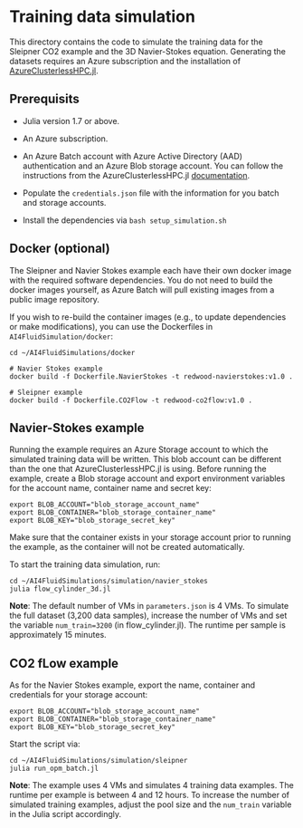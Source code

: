 # Training data simulation

This directory contains the code to simulate the training data for the Sleipner CO2 example and the 3D Navier-Stokes equation. Generating the datasets requires an Azure subscription and the installation of [AzureClusterlessHPC.jl](https://github.com/microsoft/AzureClusterlessHPC.jl). 


## Prerequisits

- Julia version 1.7 or above.

- An Azure subscription.

- An Azure Batch account with Azure Active Directory (AAD) authentication and an Azure Blob storage account. You can follow the instructions from the AzureClusterlessHPC.jl [documentation](https://microsoft.github.io/AzureClusterlessHPC.jl/installation/). 

- Populate the `credentials.json` file with the information for you batch and storage accounts.

- Install the dependencies via `bash setup_simulation.sh`


## Docker (optional)

The Sleipner and Navier Stokes example each have their own docker image with the required software dependencies. You do not need to build the docker images yourself, as Azure Batch will pull existing images from a public image repository.

If you wish to re-build the container images (e.g., to update dependencies or make modifications), you can use the Dockerfiles in `AI4FluidSimulation/docker`:

```
cd ~/AI4FluidSimulations/docker

# Navier Stokes example
docker build -f Dockerfile.NavierStokes -t redwood-navierstokes:v1.0 .

# Sleipner example
docker build -f Dockerfile.CO2Flow -t redwood-co2flow:v1.0 .
```

## Navier-Stokes example

Running the example requires an Azure Storage account to which the simulated training data will be written. This blob account can be different than the one that AzureClusterlessHPC.jl is using. Before running the example, create a Blob storage account and export environment variables for the account name, container name and secret key:

```
export BLOB_ACCOUNT="blob_storage_account_name"
export BLOB_CONTAINER="blob_storage_container_name"
export BLOB_KEY="blob_storage_secret_key"
```

Make sure that the container exists in your storage account prior to running the example, as the container will not be created automatically.

To start the training data simulation, run:

```
cd ~/AI4FluidSimulations/simulation/navier_stokes
julia flow_cylinder_3d.jl
```

**Note**: The default number of VMs in `parameters.json` is 4 VMs. To simulate the full dataset (3,200 data samples), increase the number of VMs and set the variable `num_train=3200` (in flow_cylinder.jl). The runtime per sample is approximately 15 minutes.


## CO2 fLow example

As for the Navier Stokes example, export the name, container and credentials for your storage account:

```
export BLOB_ACCOUNT="blob_storage_account_name"
export BLOB_CONTAINER="blob_storage_container_name"
export BLOB_KEY="blob_storage_secret_key"
```

Start the script via:

```
cd ~/AI4FluidSimulations/simulation/sleipner
julia run_opm_batch.jl
```

**Note**: The example uses 4 VMs and simulates 4 training data examples. The runtime per example is between 4 and 12 hours. To increase the number of simulated training examples, adjust the pool size and the `num_train` variable in the Julia script accordingly. 

